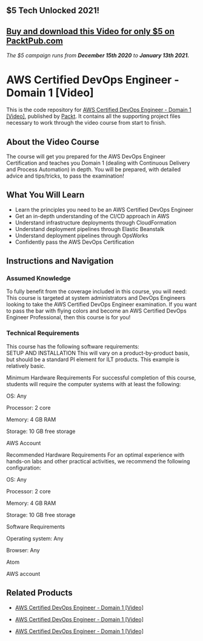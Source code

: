 ## $5 Tech Unlocked 2021!
[Buy and download this Video for only $5 on PacktPub.com](https://www.packtpub.com/product/aws-certified-devops-engineer-domain-2-video/9781789136104)
-----
*The $5 campaign         runs from __December 15th 2020__ to __January 13th 2021.__*

# AWS Certified DevOps Engineer - Domain 1 [Video]
This is the code repository for [AWS Certified DevOps Engineer - Domain 1 [Video]](https://www.packtpub.com/virtualization-and-cloud/aws-certified-devops-engineer-domain-1-video?utm_source=github&utm_medium=repository&utm_campaign=9781789133080), published by [Packt](https://www.packtpub.com/?utm_source=github). It contains all the supporting project files necessary to work through the video course from start to finish.
## About the Video Course
The course will get you prepared for the AWS DevOps Engineer Certification and teaches you Domain 1 (dealing with Continuous Delivery and Process Automation) in depth. You will be prepared, with detailed advice and tips/tricks, to pass the examination!

<H2>What You Will Learn</H2>
<DIV class=book-info-will-learn-text>
<UL>
<LI>Learn the principles you need to be an AWS Certified DevOps Engineer 
<LI>Get an in-depth understanding of the CI/CD approach in AWS 
<LI>Understand infrastructure deployments through CloudFormation 
<LI>Understand deployment pipelines through Elastic Beanstalk 
<LI>Understand deployment pipelines through OpsWorks 
<LI>Confidently pass the AWS DevOps Certification </LI></UL></DIV>

## Instructions and Navigation
### Assumed Knowledge
To fully benefit from the coverage included in this course, you will need:<br/>
This course is targeted at system administrators and DevOps Engineers looking to take the AWS Certified DevOps Engineer examination. If you want to pass the bar with flying colors and become an AWS Certified DevOps Engineer Professional, then this course is for you!
### Technical Requirements
This course has the following software requirements:<br/>
SETUP AND INSTALLATION
This will vary on a product-by-product basis, but should be a standard PI element for ILT products. This example is relatively basic.

Minimum Hardware Requirements
For successful completion of this course, students will require the computer systems with at least the following:


OS: Any



Processor: 2 core



Memory:    4 GB RAM



Storage:     10 GB free storage



AWS Account


Recommended Hardware Requirements
For an optimal experience with hands-on labs and other practical activities, we recommend the following configuration:


OS: Any



Processor: 2 core



Memory:    4 GB RAM



Storage:     10 GB free storage


Software Requirements

Operating system: Any



Browser:  Any



Atom



AWS account



## Related Products
* [AWS Certified DevOps Engineer - Domain 1 [Video]](https://www.packtpub.com/virtualization-and-cloud/aws-certified-devops-engineer-domain-1-video?utm_source=github&utm_medium=repository&utm_campaign=9781789133080)

* [AWS Certified DevOps Engineer - Domain 1 [Video]](https://www.packtpub.com/virtualization-and-cloud/aws-certified-devops-engineer-domain-1-video?utm_source=github&utm_medium=repository&utm_campaign=9781789133080)

* [AWS Certified DevOps Engineer - Domain 1 [Video]](https://www.packtpub.com/virtualization-and-cloud/aws-certified-devops-engineer-domain-1-video?utm_source=github&utm_medium=repository&utm_campaign=9781789133080)

